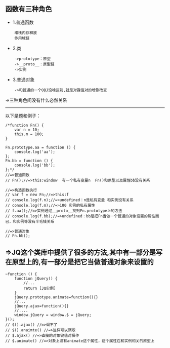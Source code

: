 
##   函数有三种角色
* 1.普通函数
```
    堆栈内存释放
    作用域链
```
 *   2.类
```
    ->prototype：原型
    ->__proto__：原型链
    ->实例
```
 *   3.普通对象

```
    ->和普通的一个OBJ没啥区别,就是对键值对的增删改查
```

   =>三种角色间没有什么必然关系

---
以下是题和例子：

```
/*function Fn() {
    var n = 10;
    this.m = 100;
}

Fn.prototype.aa = function () {
    console.log('aa');
};
Fn.bb = function () {
    console.log('bb');
};*/
//=>普通函数
// Fn();//=>this:window  有一个私有变量n  Fn()和原型以及属性bb没有关系

//=>构造函数执行
// var f = new Fn;//=>this:f
// console.log(f.n);//=>undefined：n是私有变量 和实例没有关系
// console.log(f.m);//=>100 实例的私有属性
// f.aa();//=>实例通过__proto__找到Fn.prototype上的方法
// console.log(f.bb);//=>undefined：bb是把Fn当做一个普通的对象设置的属性而已，和实例等没有半毛钱关系

//=>普通对象
// Fn.bb();
```
## =>JQ这个类库中提供了很多的方法,其中有一部分是写在原型上的,有一部分是把它当做普通对象来设置的

```
~function () {
    function jQuery() {
        //...
        return [JQ实例]
    }
    jQuery.prototype.animate=function(){}
    //...
    jQuery.ajax=function(){}
    //....
    window.jQuery = window.$ = jQuery;
}();
// $().ajax() //=>调不了
// $().anaimte() //=>这样可以调取
// $.ajax() //=>直接的对象键值对操作
// $.animate() //=>对象上没有animate这个属性，这个属性在和实例相关的原型上
```



